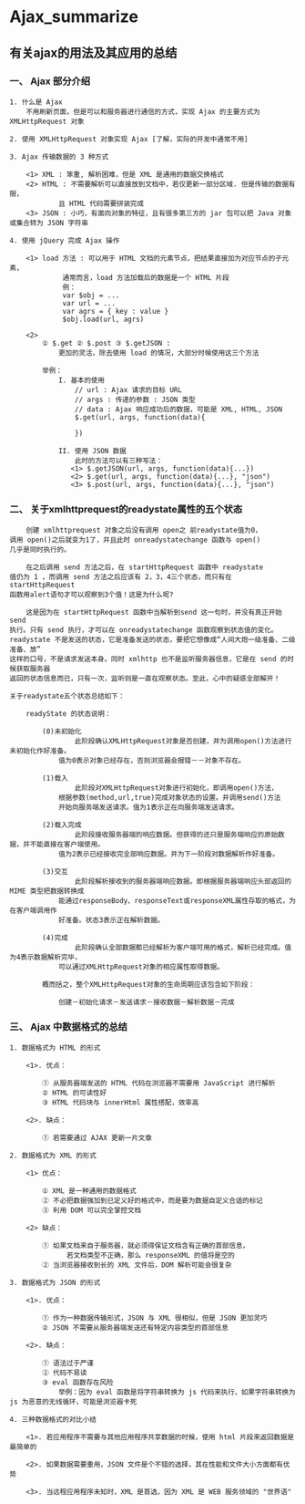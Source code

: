 # Ajax_summarize

## 有关ajax的用法及其应用的总结


### 一、 Ajax 部分介绍
	
	1. 什么是 Ajax
		不用刷新页面，但是可以和服务器进行通信的方式，实现 Ajax 的主要方式为 XMLHttpRequest 对象
	
	2. 使用 XMLHttpRequest 对象实现 Ajax [了解，实际的开发中通常不用]
	
	3. Ajax 传输数据的 3 种方式
		
		<1> XML : 笨重, 解析困难，但是 XML 是通用的数据交换格式
		<2> HTML : 不需要解析可以直接放到文档中，若仅更新一部分区域. 但是传输的数据有限，
				且 HTML 代码需要拼装完成
		<3> JSON : 小巧，有面向对象的特征，且有很多第三方的 jar 包可以把 Java 对象或集合转为 JSON 字符串
		
	4. 使用 jQuery 完成 Ajax 操作
		
		<1> load 方法 : 可以用于 HTML 文档的元素节点，把结果直接加为对应节点的子元素，
			     通常而言，load 方法加载后的数据是一个 HTML 片段
			     例： 
			     var $obj = ...
			     var url = ...
			     var agrs = { key : value }
			     $obj.load(url, agrs)	
			   
		<2> 
			① $.get ② $.post ③ $.getJSON : 
				更加的灵活，除去使用 load 的情况，大部分时候使用这三个方法
			
			举例：
				I. 基本的使用
					// url : Ajax 请求的目标 URL
					// args : 传递的参数 : JSON 类型
					// data : Ajax 响应成功后的数据，可能是 XML, HTML, JSON
					$.get(url, args, function(data){
				
					})
					
				II. 使用 JSON 数据
					此时的方法可以有三种写法：
				   <1> $.getJSON(url, args, function(data){...})
				   <2> $.get(url, args, function(data){...}, "json")
				   <3> $.post(url, args, function(data){...}, "json")

### 二、 关于xmlhttprequest的readystate属性的五个状态

		创建 xmlhttprequest 对象之后没有调用 open之 前readystate值为0，
	调用 open()之后就变为1了，并且此时 onreadystatechange 函数与 open() 
	几乎是同时执行的。
	
		在之后调用 send 方法之后，在 startHttpRequest 函数中 readystate 
	值仍为 1 ，而调用 send 方法之后应该有 2，3，4三个状态，而只有在 startHttpRequest 
	函数用alert语句才可以观察到3个值！这是为什么呢? 
	
		这是因为在 startHttpRequest 函数中当解析到send 这一句时，并没有真正开始 send 
	执行。只有 send 执行，才可以在 onreadystatechange 函数观察到状态值的变化。
	readystate 不是发送的状态，它是准备发送的状态，要把它想像成“人间大炮一级准备、二级准备、放”
	这样的口号，不是请求发送本身。同时 xmlhttp 也不是监听服务器信息，它是在 send 的时候获取服务器
	返回的状态信息而已，只有一次，监听则是一直在观察状态。至此，心中的疑惑全部解开！

	关于readystate五个状态总结如下：
	
		readyState 的状态说明：
			
			(0)未初始化
					此阶段确认XMLHttpRequest对象是否创建，并为调用open()方法进行未初始化作好准备。
				值为0表示对象已经存在，否则浏览器会报错－－对象不存在。
				
			(1)载入
					此阶段对XMLHttpRequest对象进行初始化，即调用open()方法，
				根据参数(method,url,true)完成对象状态的设置。并调用send()方法
				开始向服务端发送请求。值为1表示正在向服务端发送请求。
			
			(2)载入完成
					此阶段接收服务器端的响应数据。但获得的还只是服务端响应的原始数据，并不能直接在客户端使用。
				值为2表示已经接收完全部响应数据。并为下一阶段对数据解析作好准备。
			
			(3)交互
					此阶段解析接收到的服务器端响应数据。即根据服务器端响应头部返回的 MIME 类型把数据转换成
				能通过responseBody、responseText或responseXML属性存取的格式，为在客户端调用作
				好准备。状态3表示正在解析数据。
			
			(4)完成
					此阶段确认全部数据都已经解析为客户端可用的格式，解析已经完成。值为4表示数据解析完毕，
				可以通过XMLHttpRequest对象的相应属性取得数据。
			
			概而括之，整个XMLHttpRequest对象的生命周期应该包含如下阶段：
			
				创建－初始化请求－发送请求－接收数据－解析数据－完成
				

### 三、 Ajax 中数据格式的总结
	
	1. 数据格式为 HTML 的形式
		
		<1>. 优点：
			
			① 从服务器端发送的 HTML 代码在浏览器不需要用 JavaScript 进行解析
			② HTML 的可读性好
			③ HTML 代码块与 innerHtml 属性搭配，效率高
		
		<2>. 缺点：
			
			① 若需要通过 AJAX 更新一片文章	
			
	2. 数据格式为 XML 的形式
		
		<1> 优点：
			
			① XML 是一种通用的数据格式
			② 不必把数据强加到已定义好的格式中，而是要为数据自定义合适的标记
			③ 利用 DOM 可以完全掌控文档
		
		<2> 缺点：
		
			① 如果文档来自于服务器，就必须得保证文档含有正确的首部信息，
			      若文档类型不正确，那么 responseXML 的值将是空的
			② 当浏览器接收到长的 XML 文件后，DOM 解析可能会很复杂
			
	3. 数据格式为 JSON 的形式
		
		<1>. 优点：
		
			① 作为一种数据传输形式，JSON 与 XML 很相似，但是 JSON 更加灵巧
			② JSON 不需要从服务器端发送还有特定内容类型的首部信息
		
		<2>. 缺点：
		
			① 语法过于严谨
			② 代码不易读
			③ eval 函数存在风险
				举例：因为 eval 函数是将字符串转换为 js 代码来执行，如果字符串转换为 js 为恶意的无线循环，可能是浏览器卡死
			
	4. 三种数据格式的对比小结
	
		<1>. 若应用程序不需要与其他应用程序共享数据的时候，使用 html 片段来返回数据是最简单的
		
		<2>. 如果数据需要重用，JSON 文件是个不错的选择，其在性能和文件大小方面都有优势
		
		<3>. 当远程应用程序未知时，XML 是首选，因为 XML 是 WEB 服务领域的 "世界语"









